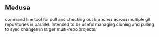 Medusa
----


command line tool for pull and checking out branches across multiple git repositories in parallel.  Intended to be useful managing cloning and pulling to sync changes in larger multi-repo projects.

